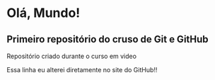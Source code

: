 # Olá, Mundo!
 ## Primeiro repositório do cruso de Git e GitHub

Repositório criado durante o curso em video

Essa linha eu alterei diretamente no site  do GitHub!!
